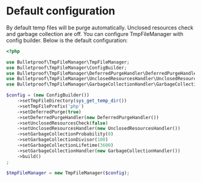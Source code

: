 # Default configuration

By default temp files will be purge automatically. Unclosed resources check and garbage collection are off. You can configure TmpFileManager with config builder. Below is the default configuration:

```php
<?php

use Bulletproof\TmpFileManager\TmpFileManager;
use Bulletproof\TmpFileManager\ConfigBuilder;
use Bulletproof\TmpFileManager\DeferredPurgeHandler\DeferredPurgeHandler;
use Bulletproof\TmpFileManager\UnclosedResourcesHandler\UnclosedResourcesHandler;
use Bulletproof\TmpFileManager\GarbageCollectionHandler\GarbageCollectionHandler;

$config = (new ConfigBuilder())
    ->setTmpFileDirectory(sys_get_temp_dir())
    ->setTmpFilePrefix('php')
    ->setDeferredPurge(true)
    ->setDeferredPurgeHandler(new DeferredPurgeHandler())
    ->setUnclosedResourcesCheck(false)
    ->setUnclosedResourcesHandler(new UnclosedResourcesHandler())
    ->setGarbageCollectionProbability(0)
    ->setGarbageCollectionDivisor(100)
    ->setGarbageCollectionLifetime(3600)
    ->setGarbageCollectionHandler(new GarbageCollectionHandler())
    ->build()
;

$tmpFileManager = new TmpFileManager($config);
```